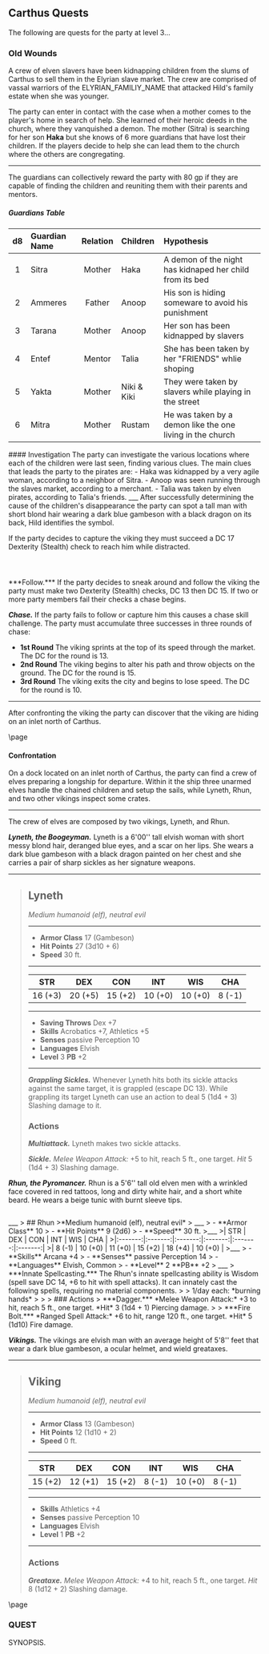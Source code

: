 ## Carthus Quests
The following are quests for the party at level 3...

### Old Wounds
A crew of elven slavers have been kidnapping children from the slums of Carthus to sell them in the Elyrian slave market. The crew are comprised of vassal warriors of the ELYRIAN_FAMILIY_NAME that attacked Hild's family estate when she was younger.

The party can enter in contact with the case when a mother comes to the player's home in search of help. She learned of their heroic deeds in the church, where they vanquished a demon. The mother (Sitra) is searching for her son **Haka** but she knows of 6 more guardians that have lost their children. If the players decide to help she can lead them to the church where the others are congregating.
___
The guardians can collectively reward the party with 80 gp if they are capable of finding the children and reuniting them with their parents and mentors.


<div class='wide'>

##### Guardians Table
|  d8 | Guardian Name | Relation | Children    | Hypothesis                                                |
|:---:|:--------------|:--------:|:------------|:----------------------------------------------------------|
|  1  | Sitra         | Mother   | Haka        | A demon of the night has kidnaped her child from its bed  |
|  2  | Ammeres       | Father   | Anoop       | His son is hiding someware to avoid his punishment        |
|  3  | Tarana        | Mother   | Anoop       | Her son has been kidnapped by slavers                     |
|  4  | Entef         | Mentor   | Talia       | She has been taken by her "FRIENDS" whlie shoping         |
|  5  | Yakta         | Mother   | Niki & Kiki | They were taken by slavers while playing in the street    |
|  6  | Mitra         | Mother   | Rustam      | He was taken by a demon like the one living in the church |

</div>

<div style='margin-top:10px'></div>
#### Investigation
The party can investigate the various locations where each of the children were last seen, finding various clues. The main clues that leads the party to the pirates are:
- Haka was kidnapped by a very agile woman, according to a neighbor of Sitra.
- Anoop was seen running through the slaves market, according to a merchant.
- Talia was taken by elven pirates, according to Talia's friends.
___
After successfully determining the cause of the children's disappearance the party can spot a tall man with short blond hair wearing a dark blue gambeson with a black dragon on its back, Hild identifies the symbol.

If the party decides to capture the viking they must succeed a DC 17 Dexterity (Stealth) check to reach him while distracted.

```
```
<div style='margin-top:40px'></div>
***Follow.***
If the party decides to sneak around and follow the viking the party must make two Dexterity (Stealth) checks, DC 13 then DC 15. If two or more party members fail their checks a chase begins.

***Chase.***
If the party fails to follow or capture him this causes a chase skill challenge. The party must accumulate three successes in three rounds of chase:
- **1st Round** The viking sprints at the top of its speed through the market. The DC for the round is 13.
- **2nd Round** The viking begins to alter his path and throw objects on the ground. The DC for the round is 15.
- **3rd Round** The viking exits the city and begins to lose speed. The DC for the round is 10. 

___
After confronting the viking the party can discover that the viking are hiding on an inlet north of Carthus.

\page

#### Confrontation
On a dock located on an inlet north of Carthus, the party can find a crew of elves preparing a longship for departure. Within it the ship three unarmed elves handle the chained children and setup the sails, while Lyneth, Rhun, and two other vikings inspect some crates.
___
The crew of elves are composed by two vikings, Lyneth, and Rhun.

***Lyneth, the Boogeyman.***
Lyneth is a 6'00'' tall elvish woman with short messy blond hair, deranged blue eyes, and a scar on her lips. She wears a dark blue gambeson with a black dragon painted on her chest and she carries a pair of sharp sickles as her signature weapons.

___
> ## Lyneth
>*Medium humanoid (elf), neutral evil*
> ___
> - **Armor Class** 17 (Gambeson)
> - **Hit Points** 27 (3d10 + 6)
> - **Speed** 30 ft.
>___
>|   STR   |   DEX   |   CON   |   INT   |   WIS   |   CHA   |
>|:-------:|:-------:|:-------:|:-------:|:-------:|:-------:|
>| 16 (+3) | 20 (+5) | 15 (+2) | 10 (+0) | 10 (+0) |  8 (-1) |
>___
> - **Saving Throws** Dex +7
> - **Skills** Acrobatics +7, Athletics +5
> - **Senses** passive Perception 10
> - **Languages** Elvish
> - **Level** 3 **PB** +2
> ___
> ***Grappling Sickles.***
> Whenever Lyneth hits both its sickle attacks against the same target, it is grappled (escape DC 13). While grappling its target Lyneth can use an action to deal 5 (1d4 + 3) Slashing damage to it.
>
>
> ### Actions
> ***Multiattack.*** Lyneth makes two sickle attacks.
>
> ***Sickle.*** *Melee Weapon Attack:* +5 to hit, reach 5 ft., one target. *Hit* 5 (1d4 + 3) Slashing damage. 
>


***Rhun, the Pyromancer.***
Rhun is a 5'6'' tall old elven men with a wrinkled face covered in red tattoos, long and dirty white hair, and a short white beard. He wears a beige tunic with burnt sleeve tips. 

```
```
<div style='margin-top:10px'></div>
___
> ## Rhun
>*Medium humanoid (elf), neutral evil*
> ___
> - **Armor Class** 10
> - **Hit Points** 9 (2d6)
> - **Speed** 30 ft.
>___
>|   STR   |   DEX   |   CON   |   INT   |   WIS   |   CHA   |
>|:-------:|:-------:|:-------:|:-------:|:-------:|:-------:|
>|  8 (-1) | 10 (+0) | 11 (+0) | 15 (+2) | 18 (+4) | 10 (+0) |
>___
> - **Skills** Arcana +4
> - **Senses** passive Perception 14
> - **Languages** Elvish, Common
> - **Level** 2 **PB** +2
> ___
> ***Innate Spellcasting.*** The Rhun's innate spellcasting ability is Wisdom (spell save DC 14, +6 to hit with spell attacks). It can innately cast the following spells, requiring no material components.
>
> 1/day each: *burning hands*
>
>
> ### Actions
> ***Dagger.*** *Melee Weapon Attack:* +3 to hit, reach 5 ft., one target. *Hit* 3 (1d4 + 1) Piercing damage. 
>
> ***Fire Bolt.*** *Ranged Spell Attack:* +6 to hit, range 120 ft., one target. *Hit* 5 (1d10) Fire damage. 


***Vikings.***
The vikings are elvish man with an average height of 5'8'' feet that wear a dark blue gambeson, a ocular helmet, and wield greataxes.

___
> ## Viking
>*Medium humanoid (elf), neutral evil*
> ___
> - **Armor Class** 13 (Gambeson)
> - **Hit Points** 12 (1d10 + 2)
> - **Speed** 0 ft.
>___
>|   STR   |   DEX   |   CON   |   INT   |   WIS   |   CHA   |
>|:-------:|:-------:|:-------:|:-------:|:-------:|:-------:|
>| 15 (+2) | 12 (+1) | 15 (+2) |  8 (-1) | 10 (+0) |  8 (-1) |
>___
> - **Skills** Athletics +4
> - **Senses** passive Perception 10
> - **Languages** Elvish
> - **Level** 1 **PB** +2
> ___
> 
>
> ### Actions
> ***Greataxe.*** *Melee Weapon Attack:* +4 to hit, reach 5 ft., one target. *Hit* 8 (1d12 + 2) Slashing damage. 
>

\page

### QUEST
SYNOPSIS.